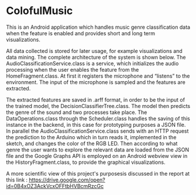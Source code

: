 # ColofulMusic

This is an Android application which handles music genre classification data 
when the feature is enabled and provides short and long 
term visualizations. 

All data collected is stored for later 
usage, for example visualizations and data mining. The 
complete architecture of the system is shown below.
The AudioClassificationService.class is a service, which 
initializes the audio processing when the user enables the 
feature from the HomeFragment.class. At first it registers 
the microphone and “listens” to the environment. The input 
of the microphone is sampled and the features are extracted. 

The extracted features are saved in .arff format, in order to 
be the input of the trained model, the 
DecisionClassifierTree.class. The model then predicts the 
genre of the sound and two processes take place. The 
DataOperations.class through the Scheduler.class handles 
the saving of this instance in the backend, in this case for 
prototyping purposes a JSON file. In parallel the 
AudioClassificationService.class sends with an HTTP 
request the prediction to the Arduino which in turn reads it, 
implemented in the sketch, and changes the color of the 
RGB LED. Then according to what genre the user wants to 
explore the relevant data are loaded from the JSON file and 
the Google Graphs API is employed on an Android webview
view in the HistoryFragment.class, to provide the graphical
visualizations. 

A more scientific view of this project's purposesis discussed in the report at this link : https://drive.google.com/open?id=0B4xOZ3AckVcxOFFtbHVBcmRzcGc
